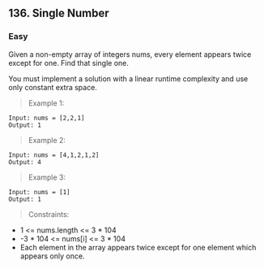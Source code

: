 ## 136. Single Number

### Easy

Given a non-empty array of integers nums, every element appears twice except for one. Find that single one.

You must implement a solution with a linear runtime complexity and use only constant extra space.

 

> Example 1:
```
Input: nums = [2,2,1]
Output: 1
```

> Example 2:
```
Input: nums = [4,1,2,1,2]
Output: 4
```

> Example 3:
```
Input: nums = [1]
Output: 1
``` 

> Constraints:

 - 1 <= nums.length <= 3 * 104
 - -3 * 104 <= nums[i] <= 3 * 104
 - Each element in the array appears twice except for one element which appears only once.